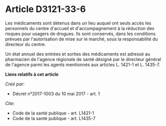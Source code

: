 # Article D3121-33-6

Les médicaments sont détenus dans un lieu auquel ont seuls accès les personnels du centre d'accueil et d'accompagnement à la
réduction des risques pour usagers de drogues. Ils sont conservés, dans les conditions prévues par l'autorisation de mise sur
le marché, sous la responsabilité du directeur du centre. 

Un état annuel des entrées et sorties des médicaments est adressé au pharmacien de l'agence régionale de santé désigné par le
directeur général de l'agence parmi les agents mentionnés aux articles L. 1421-1 et L. 1435-7.

**Liens relatifs à cet article**

_Créé par_:

  - Décret n°2017-1003 du 10 mai 2017 - art. 1

_Cite_:

  - Code de la santé publique - art. L1421-1
  - Code de la santé publique - art. L1435-7
